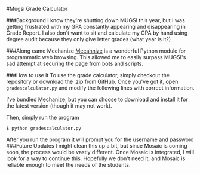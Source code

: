 #Mugsi Grade Calculator


###Background
I know they're shutting down MUGSI this year, but I was getting frustrated with my GPA constantly appearing and disappearing in Grade Report. I also don't want to sit and calculate my GPA by hand using degree audit because they only give letter grades (what year is it?)

###Along came Mechanize
[Mecahnize](https://github.com/jjlee/mechanize) is a wonderful Python module for programmatic web browsing. This allowed me to easily surpass MUGSI's sad attempt at securing the page from bots and scripts. 

###How to use it
To use the grade calculator, simply checkout the repository or download the .zip from GitHub. Once you've got it, open `gradescalculator.py` and modify the following lines with correct information.   
  
I've bundled Mechanize, but you can choose to download and install it for the latest version (though it may not work).

Then, simply run the program

```
$ python gradescalculator.py
```
After you run the program it will prompt you for the username and password
###Future Updates
I might clean this up a bit, but since Mosaic is coming soon, the process would be vastly different. Once Mosaic is integrated, I will look for a way to continue this. Hopefully we don't need it, and Mosaic is reliable enough to meet the needs of the students.

